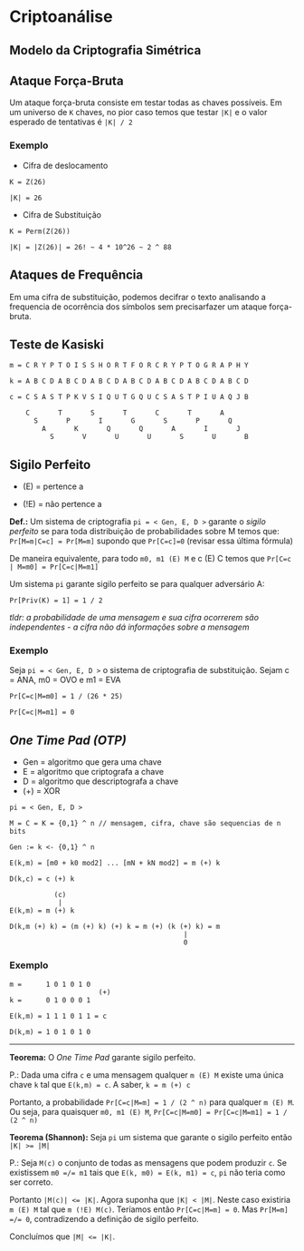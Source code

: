 # Criptoanálise

## Modelo da Criptografia Simétrica


## Ataque Força-Bruta

Um ataque força-bruta consiste em testar todas as chaves possíveis. Em um
universo de `K` chaves, no pior caso temos que testar `|K|` e o valor esperado de
tentativas é `|K| / 2`

### Exemplo

* Cifra de deslocamento
```
K = Z(26)

|K| = 26
```

* Cifra de Substituição
```
K = Perm(Z(26))

|K| = |Z(26)| = 26! ~ 4 * 10^26 ~ 2 ^ 88
```

## Ataques de Frequência

Em uma cifra de substituição, podemos decifrar o texto analisando a frequencia
de ocorrência dos símbolos sem precisarfazer um ataque força-bruta.

## Teste de Kasiski

```
m = C R Y P T O I S S H O R T F O R C R Y P T O G R A P H Y

k = A B C D A B C D A B C D A B C D A B C D A B C D A B C D 

c = C S A S T P K V S I Q U T G Q U C S A S T P I U A Q J B

    C       T       S       T       C       T       A
      S       P       I       G       S       P       Q
        A       K       Q       Q       A       I       J
          S       V       U       U       S       U       B
```

## Sigilo Perfeito

* (E) = pertence a

* (!E) = não pertence a

**Def.:** Um sistema de criptografia `pi = < Gen, E, D >` garante o *sigilo
perfeito* se para toda distribuição de probabilidades sobre M temos que:
`Pr[M=m|C=c] = Pr[M=m]` supondo que `Pr[C=c]=0` (revisar essa última fórmula)

De maneira equivalente, para todo `m0, m1 (E) M` e  c (E) C temos que `Pr[C=c |
M=m0] = Pr[C=c|M=m1]`

Um sistema `pi` garante sigilo perfeito se para qualquer adversário A:

```
Pr[Priv(K) = 1] = 1 / 2
```

*tldr: a probabilidade de uma mensagem e sua cifra ocorrerem são independentes*
*- a cifra não dá informações sobre a mensagem*

### Exemplo

Seja `pi = < Gen, E, D >` o sistema de criptografia de substituição. Sejam c =
ANA, m0 = OVO e m1 = EVA

```
Pr[C=c|M=m0] = 1 / (26 * 25)

Pr[C=c|M=m1] = 0
```

## *One Time Pad (OTP)*

* Gen = algoritmo que gera uma chave
* E = algoritmo que criptografa a chave
* D = algoritmo que descriptografa a chave
* (+) = XOR

```
pi = < Gen, E, D >

M = C = K = {0,1} ^ n // mensagem, cifra, chave são sequencias de n bits

Gen := k <- {0,1} ^ n

E(k,m) = [m0 + k0 mod2] ... [mN + kN mod2] = m (+) k

D(k,c) = c (+) k
```

```
           (c)
            |
E(k,m) = m (+) k

D(k,m (+) k) = (m (+) k) (+) k = m (+) (k (+) k) = m
                                           |
                                           0
```

### Exemplo

```
m =      1 0 1 0 1 0
                      (+)
k =      0 1 0 0 0 1

E(k,m) = 1 1 1 0 1 1 = c

D(k,m) = 1 0 1 0 1 0
```

-----------

**Teorema:** O *One Time Pad* garante sigilo perfeito. 

P.: Dada uma cifra `c` e uma mensagem qualquer `m (E) M` existe uma única chave
`k` tal que `E(k,m) = c`. A saber, `k = m (+) c`

Portanto, a probabilidade `Pr[C=c|M=m] = 1 / (2 ^ n)` para qualquer `m (E) M`.
Ou seja, para quaisquer `m0, m1 (E) M`, `Pr[C=c|M=m0] = Pr[C=c|M=m1] = 1 / (2 ^ n)` 

**Teorema (Shannon):** Seja `pi` um sistema que garante o sigilo perfeito então
`|K| >= |M|`

P.: Seja `M(c)` o conjunto de todas as mensagens que podem produzir `c`. Se
existissem `m0 =/= m1` tais que `E(k, m0) = E(k, m1) = c`, `pi` não teria como
ser correto.

Portanto `|M(c)| <= |K|`. Agora suponha que `|K| < |M|`. Neste caso existiria `m
(E) M` tal que `m (!E) M(c)`. Teríamos então `Pr[C=c|M=m] = 0`. Mas `Pr[M=m] =/=
0`, contradizendo a definição de sigilo perfeito.

Concluímos que `|M| <= |K|`.

